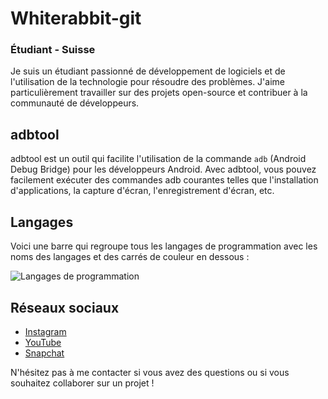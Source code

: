 # Whiterabbit-git

### Étudiant - Suisse

Je suis un étudiant passionné de développement de logiciels et de l'utilisation de la technologie pour résoudre des problèmes. J'aime particulièrement travailler sur des projets open-source et contribuer à la communauté de développeurs.

## adbtool

adbtool est un outil qui facilite l'utilisation de la commande `adb` (Android Debug Bridge) pour les développeurs Android. Avec adbtool, vous pouvez facilement exécuter des commandes adb courantes telles que l'installation d'applications, la capture d'écran, l'enregistrement d'écran, etc.

## Langages

Voici une barre qui regroupe tous les langages de programmation avec les noms des langages et des carrés de couleur en dessous :

![Langages de programmation](https://github-readme-stats.vercel.app/api/top-langs/?username=Whiterabbit-git&langs_count=3&layout=compact&theme=dark&card_width=250&hide_border=true&title_color=fff&text_color=fff&bg_color=0d1117&hide_title=true&exclude_repo=Whiterabbit-git.github.io&hide=java,c%23&custom_title=Langages+de+programmation&langs_count=100&extra=Python,batchfile,JavaScript,HTML,CSS&hide_rank=true&exclude_repo=Whiterabbit-git.github.io&include_all_commits=true&line_height=25&cache_seconds=1800&Python=70&batchfile=20&HTML=5&CSS=5)


## Réseaux sociaux

* [Instagram](https://www.instagram.com/whiterabbit-git/)
* [YouTube](https://www.youtube.com/channel/UCxjqh1xH-Wn7ZDMzXoWdumw)
* [Snapchat](https://www.snapchat.com/add/whiterabbit-git)

N'hésitez pas à me contacter si vous avez des questions ou si vous souhaitez collaborer sur un projet !
